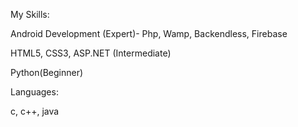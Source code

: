 
My Skills:

Android Development (Expert)- Php, Wamp, Backendless, Firebase


HTML5, CSS3, ASP.NET (Intermediate)


Python(Beginner)



Languages:

c, c++, java 
